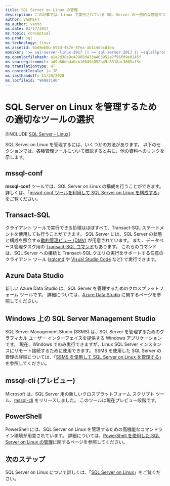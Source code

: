 ```yaml
---
title: SQL Server on Linux の管理
description: この記事では、Linux で実行されている SQL Server の一般的な管理タスクとツールへのリンクを提供します。
author: VanMSFT
ms.author: vanto
ms.date: 03/17/2017
ms.topic: conceptual
ms.prod: sql
ms.technology: linux
ms.assetid: 6bd8eb0b-593d-467e-87ea-ab1c4dbcd1ea
moniker: '>= sql-server-linux-2017 || >= sql-server-2017 || =sqlallproducts-allversions'
ms.openlocfilehash: a1a2d38a9c42905d433a403952a7f96fd9e0245f
ms.sourcegitcommit: a49a66dbda0cb16049e092b49c8318ac3865af3c
ms.translationtype: HT
ms.contentlocale: ja-JP
ms.lasthandoff: 11/20/2020
ms.locfileid: "94983140"
---
```

# <a name="choose-the-right-tool-to-manage-sql-server-on-linux"></a>SQL Server on Linux を管理するための適切なツールの選択

[!INCLUDE [SQL Server - Linux](../includes/applies-to-version/sql-linux.md)]

SQL Server on Linux を管理するには、いくつかの方法があります。 以下のセクションでは、各種管理ツールについて概説すると共に、他の資料へのリンクを示します。

## <a name="mssql-conf"></a>mssql-conf 

**mssql-conf** ツールでは、SQL Server on Linux の構成を行うことができます。 詳しくは、「[mssql-conf ツールを利用して SQL Server on Linux を構成する](sql-server-linux-configure-mssql-conf.md)」をご覧ください。

## <a name="transact-sql"></a>Transact-SQL

クライアント ツールで実行できる処理はほぼすべて、Transact-SQL ステートメントを使用しても行うことができます。 SQL Server には、SQL Server の状態と構成を照会する[動的管理ビュー (DMV)](../relational-databases/system-dynamic-management-views/system-dynamic-management-views.md) が用意されています。 また、データベース管理タスク用の [Transact-SQL コマンド](../t-sql/language-reference.md)もあります。 これらのコマンドは、SQL Server への接続と Transact-SQL クエリの実行をサポートする任意のクライアント ツール ([sqlcmd](sql-server-linux-setup-tools.md) や [Visual Studio Code](../tools/visual-studio-code/sql-server-develop-use-vscode.md) など) で実行できます。

## <a name="azure-data-studio"></a>Azure Data Studio

新しい Azure Data Studio は、SQL Server を管理するためのクロスプラットフォーム ツールです。 詳細については、[Azure Data Studio](../azure-data-studio/what-is.md) に関するページを参照してください。

## <a name="sql-server-management-studio-on-windows"></a>Windows 上の SQL Server Management Studio

SQL Server Management Studio (SSMS) は、SQL Server を管理するためのグラフィカル ユーザー インターフェイスを提供する Windows アプリケーションです。 現在、Windows でのみ実行できますが、Linux SQL Server インスタンスにリモート接続するために使用できます。 SSMS を使用した SQL Server の管理の詳細については、「[SSMS を使用して SQL Server on Linux を管理する](sql-server-linux-manage-ssms.md)」を参照してください。

## <a name="mssql-cli-preview"></a>mssql-cli (プレビュー)

Microsoft は、SQL Server 用の新しいクロスプラットフォーム スクリプト ツール、[mssql-cli](https://blogs.technet.microsoft.com/dataplatforminsider/2017/12/12/try-mssql-cli-a-new-interactive-command-line-tool-for-sql-server/) をリリースしました。 このツールは現在プレビュー段階です。

## <a name="powershell"></a>PowerShell

PowerShell には、SQL Server on Linux を管理するための高機能なコマンドライン環境が用意されています。 詳細については、[PowerShell を使用した SQL Server on Linux の管理](sql-server-linux-manage-powershell.md)に関するページを参照してください。

## <a name="next-steps"></a>次のステップ

SQL Server on Linux について詳しくは、「[SQL Server on Linux](sql-server-linux-overview.md)」をご覧ください。
